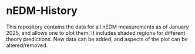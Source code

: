 # nEDM-History
This repository contains the data for all nEDM measurements as of January 2025, and allows one to plot them. It includes shaded regions for different theory predictions. New data can be added, and aspects of the plot can be altered/removed.

